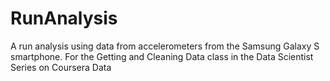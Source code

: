 # RunAnalysis
A run analysis using data from accelerometers from the Samsung Galaxy S smartphone. For the Getting and Cleaning Data class in the Data Scientist Series on Coursera Data

